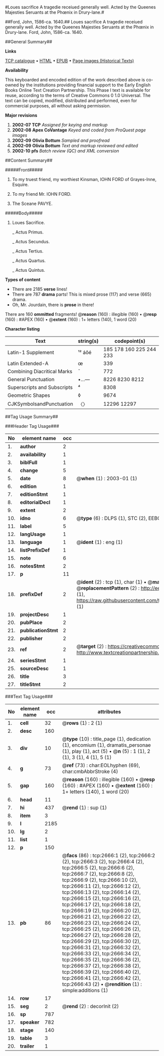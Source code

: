 #Loues sacrifice A tragedie receiued generally well. Acted by the Queenes Majesties Seruants at the Phœnix in Drury-lane.#

##Ford, John, 1586-ca. 1640.##
Loues sacrifice A tragedie receiued generally well. Acted by the Queenes Majesties Seruants at the Phœnix in Drury-lane.
Ford, John, 1586-ca. 1640.

##General Summary##

**Links**

[TCP catalogue](http://www.ota.ox.ac.uk/tcp/)  • 
[HTML](http://tei.it.ox.ac.uk/tcp/Texts-HTML/free/A01/A01056.html)  • 
[EPUB](http://tei.it.ox.ac.uk/tcp/Texts-EPUB/free/A01/A01056.epub) • 
[Page images (Historical Texts)](https://data.historicaltexts.jisc.ac.uk/view?pubId=eebo-99838292e&pageId=eebo-99838292e-2666-1)

**Availability**

This keyboarded and encoded edition of the
	       work described above is co-owned by the institutions
	       providing financial support to the Early English Books
	       Online Text Creation Partnership. This Phase I text is
	       available for reuse, according to the terms of Creative
	       Commons 0 1.0 Universal. The text can be copied,
	       modified, distributed and performed, even for
	       commercial purposes, all without asking permission.

**Major revisions**

1. __2002-07__ __TCP__ *Assigned for keying and markup*
1. __2002-08__ __Apex CoVantage__ *Keyed and coded from ProQuest page images*
1. __2002-09__ __Olivia Bottum__ *Sampled and proofread*
1. __2002-09__ __Olivia Bottum__ *Text and markup reviewed and edited*
1. __2002-10__ __pfs__ *Batch review (QC) and XML conversion*

##Content Summary##

#####Front#####

1. To my truest friend, my worthiest Kinsman, IOHN FORD of Grayes-Inne, Esquire.

1. To my friend Mr. IOHN FORD.

1. The Sceane PAVYE.

#####Body#####

1. Loues Sacrifice.

    _ Actus Primus.

    _ Actus Secundus.

    _ Actus Tertius.

    _ Actus Quartus.

    _ Actus Quintus.

**Types of content**

  * There are 2185 **verse** lines!
  * There are 787 **drama** parts! This is mixed prose (117) and verse (665) drama.
  * Oh, Mr. Jourdain, there is **prose** in there!

There are 160 **ommitted** fragments! 
 @__reason__ (160) : illegible (160)  •  @__resp__ (160) : #APEX (160)  •  @__extent__ (160) : 1+ letters (140), 1 word (20)

**Character listing**


|Text|string(s)|codepoint(s)|
|---|---|---|
|Latin-1 Supplement|¹² áôé|185 178 160 225 244 233|
|Latin Extended-A|œ|339|
|Combining             Diacritical Marks|̄|772|
|General Punctuation|•…—|8226 8230 8212|
|Superscripts             and Subscripts|⁴|8308|
|Geometric Shapes|◊|9674|
|CJKSymbolsandPunctuation|〈〉|12296 12297|

##Tag Usage Summary##

###Header Tag Usage###

|No|element name|occ|attributes|
|---|---|---|---|
|1.|__author__|2||
|2.|__availability__|1||
|3.|__biblFull__|1||
|4.|__change__|5||
|5.|__date__|8| @__when__ (1) : 2003-01 (1)|
|6.|__edition__|1||
|7.|__editionStmt__|1||
|8.|__editorialDecl__|1||
|9.|__extent__|2||
|10.|__idno__|6| @__type__ (6) : DLPS (1), STC (2), EEBO-CITATION (1), PROQUEST (1), VID (1)|
|11.|__label__|5||
|12.|__langUsage__|1||
|13.|__language__|1| @__ident__ (1) : eng (1)|
|14.|__listPrefixDef__|1||
|15.|__note__|6||
|16.|__notesStmt__|2||
|17.|__p__|11||
|18.|__prefixDef__|2| @__ident__ (2) : tcp (1), char (1)  •  @__matchPattern__ (2) : ([0-9\-]+):([0-9IVX]+) (1), (.+) (1)  •  @__replacementPattern__ (2) : http://eebo.chadwyck.com/downloadtiff?vid=$1&page=$2 (1), https://raw.githubusercontent.com/textcreationpartnership/Texts/master/tcpchars.xml#$1 (1)|
|19.|__projectDesc__|1||
|20.|__pubPlace__|2||
|21.|__publicationStmt__|2||
|22.|__publisher__|2||
|23.|__ref__|2| @__target__ (2) : https://creativecommons.org/publicdomain/zero/1.0/ (1), http://www.textcreationpartnership.org/docs/. (1)|
|24.|__seriesStmt__|1||
|25.|__sourceDesc__|1||
|26.|__title__|3||
|27.|__titleStmt__|2||


###Text Tag Usage###

|No|element name|occ|attributes|
|---|---|---|---|
|1.|__cell__|32| @__rows__ (1) : 2 (1)|
|2.|__desc__|160||
|3.|__div__|10| @__type__ (10) : title_page (1), dedication (1), encomium (1), dramatis_personae (1), play (1), act (5)  •  @__n__ (5) : 1 (1), 2 (1), 3 (1), 4 (1), 5 (1)|
|4.|__g__|73| @__ref__ (73) : char:EOLhyphen (69), char:cmbAbbrStroke (4)|
|5.|__gap__|160| @__reason__ (160) : illegible (160)  •  @__resp__ (160) : #APEX (160)  •  @__extent__ (160) : 1+ letters (140), 1 word (20)|
|6.|__head__|11||
|7.|__hi__|437| @__rend__ (1) : sup (1)|
|8.|__item__|3||
|9.|__l__|2185||
|10.|__lg__|2||
|11.|__list__|1||
|12.|__p__|150||
|13.|__pb__|86| @__facs__ (86) : tcp:2666:1 (2), tcp:2666:2 (2), tcp:2666:3 (2), tcp:2666:4 (2), tcp:2666:5 (2), tcp:2666:6 (2), tcp:2666:7 (2), tcp:2666:8 (2), tcp:2666:9 (2), tcp:2666:10 (2), tcp:2666:11 (2), tcp:2666:12 (2), tcp:2666:13 (2), tcp:2666:14 (2), tcp:2666:15 (2), tcp:2666:16 (2), tcp:2666:17 (2), tcp:2666:18 (2), tcp:2666:19 (2), tcp:2666:20 (2), tcp:2666:21 (2), tcp:2666:22 (2), tcp:2666:23 (2), tcp:2666:24 (2), tcp:2666:25 (2), tcp:2666:26 (2), tcp:2666:27 (2), tcp:2666:28 (2), tcp:2666:29 (2), tcp:2666:30 (2), tcp:2666:31 (2), tcp:2666:32 (2), tcp:2666:33 (2), tcp:2666:34 (2), tcp:2666:35 (2), tcp:2666:36 (2), tcp:2666:37 (2), tcp:2666:38 (2), tcp:2666:39 (2), tcp:2666:40 (2), tcp:2666:41 (2), tcp:2666:42 (2), tcp:2666:43 (2)  •  @__rendition__ (1) : simple:additions (1)|
|14.|__row__|17||
|15.|__seg__|2| @__rend__ (2) : decorInit (2)|
|16.|__sp__|787||
|17.|__speaker__|782||
|18.|__stage__|140||
|19.|__table__|3||
|20.|__trailer__|1||
